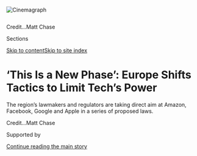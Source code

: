 <div id="app">

<div>

<div>

<div>

</div>

<div data-aria-hidden="false">

<div id="site-content" data-role="main">

<div>

<div class="css-1aor85t" style="opacity:0.000000001;z-index:-1;visibility:hidden">

<div class="css-1hqnpie">

<div class="css-epjblv">

<span class="css-17xtcya">[Technology](/section/technology)</span><span class="css-x15j1o">|</span><span class="css-fwqvlz">‘This
Is a New Phase’: Europe Shifts Tactics to Limit Tech’s
Power</span>

</div>

<div class="css-k008qs">

<div class="css-1iwv8en">

<span class="css-18z7m18"></span>

<div>

</div>

</div>

<span class="css-1n6z4y">https://nyti.ms/2D1uiQy</span>

<div class="css-1705lsu">

<div class="css-4xjgmj">

<div class="css-4skfbu" data-role="toolbar" data-aria-label="Social Media Share buttons, Save button, and Comments Panel with current comment count" data-testid="share-tools">

  - 
  - 
  - 
  - 
    
    <div class="css-6n7j50">
    
    </div>

  - 

</div>

</div>

</div>

</div>

</div>

</div>

<div id="NYT_TOP_BANNER_REGION" class="css-11qgg8s">

</div>

<div id="fullBleedHeaderContent">

<div class="css-n4ws9g">

<div class="sizeFull css-pvifa0">

<div class="css-14houu5" style="width:100%;overflow:hidden">

<div class="css-122y91a">

![Cinemagraph](https://static01.nyt.com/images/2020/07/24/business/00eutech/00eutech-superJumbo.jpg)

</div>

</div>

<span class="css-cnj6d5 e1z0qqy90" itemprop="copyrightHolder"><span class="css-1ly73wi e1tej78p0">Credit...</span><span>Matt
Chase</span></span>

</div>

</div>

<div class="css-3z92zw">

<div class="css-6cn7ki">

<div class="NYTAppHideMasthead css-1bcu9v6 e1suatyy0">

<div class="section css-1o1qe8k e1suatyy2">

<div class="css-cu5p7t er09x8g0">

<div class="css-6n7j50">

</div>

<span class="css-1dv1kvn">Sections</span>

[Skip to content](#site-content)[Skip to site index](#site-index)

</div>

<div class="css-10698na e1huz5gh0">

</div>

</div>

</div>

<div class="css-3kdwtz ehdk2mb0">

# ‘This Is a New Phase’: Europe Shifts Tactics to Limit Tech’s Power

</div>

The region’s lawmakers and regulators are taking direct aim at Amazon,
Facebook, Google and Apple in a series of proposed
laws.

</div>

</div>

<div class="css-nwzfg5 e1gnum310">

<span class="css-1f9pvn2 technology"></span><span class="css-cnj6d5 e1z0qqy90" itemprop="copyrightHolder"><span class="css-1ly73wi e1tej78p0">Credit...</span><span><span>Matt
Chase</span></span></span>

</div>

<div id="sponsor-wrapper" class="css-1hyfx7x">

<div id="sponsor-slug" class="css-19vbshk">

Supported by

</div>

[Continue reading the main
story](#after-sponsor)

<div id="sponsor" class="ad sponsor-wrapper" style="text-align:center;height:100%;display:block">

</div>

<div id="after-sponsor">

</div>

</div>

<div class="css-1wx1auc e1gnum311">

<div class="css-18e8msd">

<div class="css-vp77d3 epjyd6m0">

<div class="css-1baulvz">

By [<span class="css-1baulvz last-byline" itemprop="name">Adam
Satariano</span>](https://www.nytimes.com/by/adam-satariano)

</div>

</div>

  - 
    
    <div class="css-ld3wwf e16638kd2">
    
    July 30,
    2020
    
    </div>

  - 
    
    <div class="css-4xjgmj">
    
    <div class="css-d8bdto" data-role="toolbar" data-aria-label="Social Media Share buttons, Save button, and Comments Panel with current comment count" data-testid="share-tools">
    
      - 
      - 
      - 
      - 
        
        <div class="css-6n7j50">
        
        </div>
    
      - 
    
    </div>
    
    </div>

</div>

</div>

</div>

<div class="section meteredContent css-1r7ky0e" name="articleBody" itemprop="articleBody">

<div class="css-1fanzo5 StoryBodyCompanionColumn">

<div class="css-53u6y8">

LONDON — European Union leaders are pursuing a new law to make it
illegal for Amazon and Apple to give their own products preferential
treatment over those of rivals that are sold on their online stores.

In Britain, officials are drawing up a law to force Facebook to make its
services work more easily with rival social networks, and to push Google
to share some search data with smaller competitors.

And in Germany, authorities are debating a rule that would let
regulators essentially halt certain business practices at the tech
companies during an antitrust investigation.

Europe’s lawmakers and regulators have shifted to a new stage in their
battle to limit the power of the world’s biggest tech companies. The
region has long been at the forefront of using existing antitrust laws
and [levying multibillion dollar
penalties](https://www.nytimes.com/2018/07/18/technology/google-eu-android-fine.html)
against the tech giants, but officials now say that those tactics have
not gone far enough in altering the behavior of Apple, Amazon, Google
and Facebook. So they are drafting at least half a dozen new laws and
regulations to aim at the heart of how those tech companies’ businesses
work.

</div>

</div>

<div class="css-1fanzo5 StoryBodyCompanionColumn">

<div class="css-53u6y8">

Europe has embarked on its legal blitz just as the United States has
started flexing its own tech regulatory muscles. On Wednesday, the chief
executives of Amazon, Apple, Google and Facebook were grilled by
lawmakers in a [congressional hearing to scrutinize their
power](https://www.nytimes.com/2020/07/28/technology/amazon-apple-facebook-google-antitrust-hearing.html?action=click&module=Top%20Stories&pgtype=Homepage).
All [defended themselves against
criticism](https://www.nytimes.com/live/2020/07/29/technology/tech-ceos-hearing-testimony)
from Democrats about anticompetitive business practices and accusations
from Republicans that they were muzzling conservative voices. On
Thursday, all four companies [showed their financial
muscle](https://www.nytimes.com/live/2020/07/30/business/stock-market-today-coronavirus/amazons-earnings-double-as-sales-surge)
by reporting [billions of dollars in
profits](https://www.nytimes.com/live/2020/07/30/business/stock-market-today-coronavirus/apple-blows-past-expectations-with-surging-sales-and-profits)
and [surging
revenue](https://www.nytimes.com/live/2020/07/30/business/stock-market-today-coronavirus/facebook-nearly-doubles-its-profit-but-warns-of-fallout-from-ad-boycotts).

The momentum in the United States is set to grow. The Justice Department
is expected to announce [an antitrust case against
Google](https://www.nytimes.com/2020/05/15/technology/google-antitrust-investigation.html)
in the coming weeks. The Federal Trade Commission and state attorneys
general are also[investigating
Facebook](https://www.nytimes.com/2020/07/17/technology/ftc-facebook-investigation.html),
Apple and Amazon for potential anti-competitive behavior.

Those actions, coupled with the efforts in Europe, represent a double
whammy for the tech giants. If the proposed laws in Europe are enacted,
the policies could lead to a major overhaul of the region’s digital
economy, where there are more than 500 million consumers, by regulating
the tech companies more like traditional industries such as
telecommunications and finance.

“This is a new phase,” Margrethe Vestager, the European Commission
executive vice president who is [leading the effort in Brussels to write
new
laws](https://www.nytimes.com/2019/11/19/technology/tech-regulator-europe.html),
said in an interview.

</div>

</div>

<div class="css-1fanzo5 StoryBodyCompanionColumn">

<div class="css-53u6y8">

Ms. Vestager said the proposed laws would lower hurdles to force the
tech companies to change and even restrict them from moving into new
product areas. “At stake is whether or not these markets will be open
and contestable and innovative, or if they will just be governed by
these walled gardens of de facto monopolies,” she said.

</div>

</div>

<div class="css-79elbk" data-testid="photoviewer-wrapper">

<div class="css-z3e15g" data-testid="photoviewer-wrapper-hidden">

</div>

<div class="css-1a48zt4 ehw59r15" data-testid="photoviewer-children">

![<span class="css-16f3y1r e13ogyst0" data-aria-hidden="true">“This is a
new phase,” said Margrethe Vestager, the European Commission executive
vice
president.</span><span class="css-cnj6d5 e1z0qqy90" itemprop="copyrightHolder"><span class="css-1ly73wi e1tej78p0">Credit...</span><span>Ans
Brys for The New York
Times</span></span>](https://static01.nyt.com/images/2020/07/23/business/23eutech2/merlin_164270304_20037baf-ea1f-42b3-80ce-3cb40b5b5915-articleLarge.jpg?quality=75&auto=webp&disable=upscale)

</div>

</div>

<div class="css-1fanzo5 StoryBodyCompanionColumn">

<div class="css-53u6y8">

European officials are working on the new laws against Big Tech
alongside more traditional tactics such as antitrust investigations.
European Union officials are investigating whether Apple’s App Store
policies are anti-competitive, and are [preparing charges against
Amazon](https://www.nytimes.com/2020/06/11/technology/amazon-antitrust-european-union.html)
for abusing its e-commerce dominance to box out smaller rivals. The
European Union is also reviewing Google’s purchase of the wearables
maker Fitbit, while [Britain opened an
inquiry](https://www.gov.uk/cma-cases/facebook-inc-giphy-inc-merger-inquiry)
in June into Facebook’s acquisition of Giphy, a GIF company.

Google, Facebook, Apple and Amazon are closely monitoring Europe’s
proposals. While the companies have publicly said they want to work with
the region’s lawmakers and regulators, their lobbying groups have argued
that Europe’s aggressive actions are partially an effort to protect
homegrown industries.

“Popular tech services are increasingly being developed outside of the
E.U.,” said Christian Borggreen, vice president of the Computer and
Communications Industry Association, an industry group in Brussels. “The
E.U. should strive to become a leader in tech innovation, not just in
tech regulation.”

Amazon, Facebook, Apple and Google declined to comment.

For years, Europe set the standard in tech regulation — only to find
that its efforts did not make much of a dent as the tech behemoths
continued to grow.

Consider that the European Commission found Google guilty of antitrust
violations three times from 2017 to 2019, resulting in fines of roughly
8.25 billion euros, or about $9.7 billion at current conversion rates.
But the cases each took several years to complete, giving [Google ample
time to secure its
dominance](https://www.nytimes.com/2019/11/11/business/europe-technology-antitrust-regulation.html)
in online advertising, smartphone software and internet search. The
monetary penalties, which are small for a company with more than $160
billion in annual revenue, remain tied up in court appeals.

Other legal efforts, such as Europe’s landmark privacy law called [the
General Data Protection
Regulation](https://www.nytimes.com/2018/05/24/technology/europe-gdpr-privacy.html),
were aimed at many industries and were not just aimed at the tech
companies. Since G.D.P.R. was enacted in 2018, it has been [faulted for
lack of
enforcement](https://www.nytimes.com/2020/04/27/technology/GDPR-privacy-law-europe.html).

</div>

</div>

<div class="css-1fanzo5 StoryBodyCompanionColumn">

<div class="css-53u6y8">

So over the past year, European regulators and lawmakers began a
concerted effort to draw up new laws that specifically homed in on the
tech companies’ businesses.

Much of the energy came from officials in Brussels, where European Union
leaders set policies for the 27-nation bloc. In December, Ms. Vestager,
who had already spent five years as the world’s top tech industry
watchdog, began a new five-year term leading digital policy and
antitrust oversight. She and her colleagues vowed to take an [even
harder
line](https://www.google.com/search?q=nytimes+vestager+satariano&oq=nytimes+vestager+satariano&aqs=chrome..69i57j69i64j69i61.5096j0j7&sourceid=chrome&ie=UTF-8).

They proposed new rules to make it easier for regulators to begin
investigations against the tech companies. One proposed law, the Digital
Services Act, would draw more business boundaries for search engines,
marketplaces, social networks and app stores. Policymakers are debating
barring Amazon, Apple and others from giving their products preferential
treatment in their digital stores. Ms. Vestager said there was broad
political support for the ideas, which could become law by next year.

Among European countries, Britain has become particularly active in
moving to rein in the tech giants. Lawmakers are debating the creation
of a regulator to[focus on the largest tech
companies](https://www.gov.uk/government/news/new-regime-needed-to-take-on-tech-giants),
holding them to new codes of conduct so they do not use exploitative or
exclusionary business
practices.

</div>

</div>

<div class="css-79elbk" data-testid="photoviewer-wrapper">

<div class="css-z3e15g" data-testid="photoviewer-wrapper-hidden">

</div>

<div class="css-1a48zt4 ehw59r15" data-testid="photoviewer-children">

<div class="css-1xdhyk6 erfvjey0">

<span class="css-1ly73wi e1tej78p0">Image</span>

<div class="css-zjzyr8">

<div data-testid="lazyimage-container" style="height:259.06666666666666px">

</div>

</div>

</div>

<span class="css-16f3y1r e13ogyst0" data-aria-hidden="true">Andrea
Coscelli, head of the Competition and Markets Authority. Britain’s
antitrust agency recently published a report accusing Google and
Facebook of anticompetitive behavior in online
ads.</span><span class="css-cnj6d5 e1z0qqy90" itemprop="copyrightHolder"><span class="css-1ly73wi e1tej78p0">Credit...</span><span>CMA</span></span>

</div>

</div>

<div class="css-1fanzo5 StoryBodyCompanionColumn">

<div class="css-53u6y8">

“We have crossed a line,” said Andrea Coscelli, the head of Britain’s
antitrust agency, the Competition and Markets Authority, which published
a [400-plus-page
report](https://www.gov.uk/cma-cases/online-platforms-and-digital-advertising-market-study)
this month accusing Google and Facebook of anticompetitive behavior in
online advertising. “Something needs to happen sooner rather than later,
and it needs to be done in an intelligent way.”

Mr. Coscelli said the lack of specific tech regulation reminded him of
the lax oversight of banks before the 2008 financial crisis. Regulators
should treat the tech giants more like formerly state-owned enterprises
such as British Telecom and Deutsche Telekom, he said. Starting in the
1980s, those companies were often blocked from practices like bundling
new services at reduced prices, or moving into product areas where new
companies were emerging. Europe is now considered among the world’s most
competitive wireless markets.

</div>

</div>

<div class="css-1fanzo5 StoryBodyCompanionColumn">

<div class="css-53u6y8">

In Germany, authorities said they were debating rules to restrict how
the tech companies use their dominance in one area to enter new markets.
In recent years, Apple has leveraged its strength in smartphones and
tablets to subsidize its entrance into the video-streaming market,
Google has used its search engine to offer travel services and Facebook
has offered new e-commerce services off its base of social networking.

“If a platform is so big and if a platform has such a powerful position,
there are opportunities to abuse this power,” said Andreas Mundt,
Germany’s top antitrust regulator.

In France, policymakers are debating a new law that would censor hate
speech online, making Facebook, YouTube and Twitter legally liable for
content posted by users, though the proposal [is already facing legal
challenges](https://www.nytimes.com/2020/06/18/world/europe/france-internet-hate-speech-regulation.html).
Germany has adopted a similar proposal, and Britain and the European
Union are considering such measures as well. France is also leading an
effort with Italy and the European Union to force the tech companies to
pay more taxes.

Many hurdles remain before the proposals become law. Some question
whether the regulations would be effective, particularly if they take
years to enact. Others said any laws could be watered down during the
legislative process as companies pour money into lobbying, or that in a
rush to get something done, flawed policy will be put into place.

“There is a desire to ‘go further,’ but European regulators are
struggling to define the specific problems they want to fix,” said Joe
McNamee, a veteran internet policy consultant in Brussels, who is
particularly concerned about new online censorship rules. “Badly
designed measures are unlikely to achieve their goals at the same time
as creating collateral damage.”

William E. Kovacic, a professor specializing in antitrust law at George
Washington University, said that even if many of the proposals did not
become law, the increased scrutiny alone would lead the tech companies
to change behavior.

“It’s like the policeman at your elbow,” he said.

</div>

</div>

<div>

</div>

</div>

<div>

</div>

<div>

</div>

<div>

</div>

<div>

<div id="bottom-wrapper" class="css-1ede5it">

<div id="bottom-slug" class="css-l9onyx">

Advertisement

</div>

[Continue reading the main
story](#after-bottom)

<div id="bottom" class="ad bottom-wrapper" style="text-align:center;height:100%;display:block;min-height:90px">

</div>

<div id="after-bottom">

</div>

</div>

</div>

</div>

</div>

## Site Index

<div>

</div>

## Site Information Navigation

  - [© <span>2020</span> <span>The New York Times
    Company</span>](https://help.nytimes.com/hc/en-us/articles/115014792127-Copyright-notice)

<!-- end list -->

  - [NYTCo](https://www.nytco.com/)
  - [Contact
    Us](https://help.nytimes.com/hc/en-us/articles/115015385887-Contact-Us)
  - [Work with us](https://www.nytco.com/careers/)
  - [Advertise](https://nytmediakit.com/)
  - [T Brand Studio](http://www.tbrandstudio.com/)
  - [Your Ad
    Choices](https://www.nytimes.com/privacy/cookie-policy#how-do-i-manage-trackers)
  - [Privacy](https://www.nytimes.com/privacy)
  - [Terms of
    Service](https://help.nytimes.com/hc/en-us/articles/115014893428-Terms-of-service)
  - [Terms of
    Sale](https://help.nytimes.com/hc/en-us/articles/115014893968-Terms-of-sale)
  - [Site
    Map](https://spiderbites.nytimes.com)
  - [Help](https://help.nytimes.com/hc/en-us)
  - [Subscriptions](https://www.nytimes.com/subscription?campaignId=37WXW)

</div>

</div>

</div>

</div>
